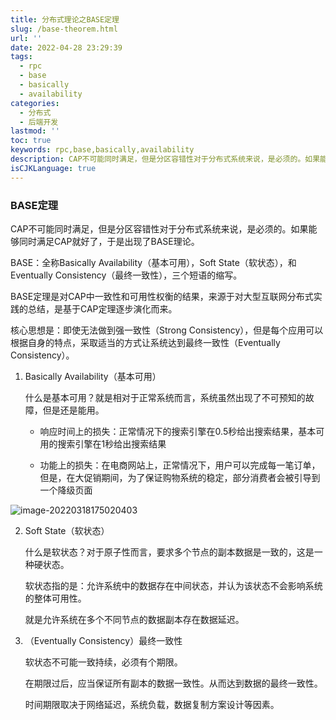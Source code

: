 ```yaml
---
title: 分布式理论之BASE定理
slug: /base-theorem.html
url: ''
date: 2022-04-28 23:29:39
tags:
  - rpc
  - base
  - basically
  - availability
categories:
  - 分布式
  - 后端开发
lastmod: ''
toc: true
keywords: rpc,base,basically,availability
description: CAP不可能同时满足，但是分区容错性对于分布式系统来说，是必须的。如果能够同时满足CAP就好了，于是出现了BASE理论。
isCJKLanguage: true
---
```

### BASE定理

CAP不可能同时满足，但是分区容错性对于分布式系统来说，是必须的。如果能够同时满足CAP就好了，于是出现了BASE理论。

BASE：全称Basically Availability（基本可用），Soft State（软状态），和Eventually Consistency（最终一致性），三个短语的缩写。

BASE定理是对CAP中一致性和可用性权衡的结果，来源于对大型互联网分布式实践的总结，是基于CAP定理逐步演化而来。

核心思想是：即使无法做到强一致性（Strong Consistency），但是每个应用可以根据自身的特点，采取适当的方式让系统达到最终一致性（Eventually Consistency）。

1. Basically Availability（基本可用）

   什么是基本可用？就是相对于正常系统而言，系统虽然出现了不可预知的故障，但是还是能用。

   - 响应时间上的损失：正常情况下的搜索引擎在0.5秒给出搜索结果，基本可用的搜索引擎在1秒给出搜索结果

   - 功能上的损失：在电商网站上，正常情况下，用户可以完成每一笔订单，但是，在大促销期间，为了保证购物系统的稳定，部分消费者会被引导到一个降级页面

![image-20220318175020403](https://img1.terwer.space/image-20220318175020403.png)

2. Soft State（软状态）

   什么是软状态？对于原子性而言，要求多个节点的副本数据是一致的，这是一种硬状态。

   软状态指的是：允许系统中的数据存在中间状态，并认为该状态不会影响系统的整体可用性。

   就是允许系统在多个不同节点的数据副本存在数据延迟。

3. （Eventually Consistency）最终一致性

   软状态不可能一致持续，必须有个期限。

   在期限过后，应当保证所有副本的数据一致性。从而达到数据的最终一致性。

   时间期限取决于网络延迟，系统负载，数据复制方案设计等因素。